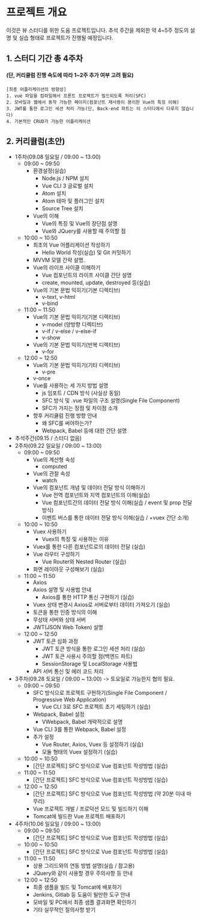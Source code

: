 프로젝트 개요
======================
이것은 뷰 스터디를 위한 도움 프로젝트입니다. 
추석 주간을 제외한 약 4~5주 정도의 설명 및 실습 형태로 프로젝트가 진행될 예정입니다.


## 1. 스터디 기간 총 4주차
#### (단, 커리큘럼 진행 속도에 따라 1~2주 추가 여부 고려 필요)
	[최종 어플리케이션의 방향성]
	1. vue 파일을 컴파일해서 프론트 프로젝트가 빌드되도록 처리(SFC)
	2. 모바일과 웹에서 동작 가능한 페이지(컴포넌트 재사용이 용이한 Vue의 특징 이해)
	3. JWT를 통한 로그인 세션 처리 가능(단, Back-end 파트는 이 스터디에서 다루지 않습니다)
	4. 기본적인 CRUD가 가능한 어플리케이션
 
 
## 2. 커리큘럼(초안)
  * 1주차(09.08 일요일 / 09:00 ~ 13:00)
     - 09:00 ~ 09:50
        - 환경설정(실습)
            * Node.js / NPM 설치
            * Vue CLI 3 글로벌 설치
            * Atom 설치
            * Atom 테마 및 플러그인 설치
            * Source Tree 설치
        - Vue의 이해
            * Vue의 특징 및 Vue의 장단점 설명
            * Vue와 JQuery를 사용할 때 주의할 점
     - 10:00 ~ 10:50
        - 최초의 Vue 어플리케이션 작성하기
            * Hello World 작성(실습) 및 Git 커밋하기
	    * MVVM 모델 간략 설명.
        - Vue의 라이프 사이클 이해하기
            * Vue 컴포넌트의 라이프 사이클 간단 설명
            * create, mounted, update, destroyed 등(실습)
        - Vue의 기본 문법 익히기(기본 디렉티브)
            * v-text, v-html
            * v-bind
     - 11:00 ~ 11:50
        - Vue의 기본 문법 익히기(기본 디렉티브)
            * v-model (양방향 디렉티브)
            * v-if / v-else / v-else-if
            * v-show
        - Vue의 기본 문법 익히기(반복 디렉티브)
            * v-for
     - 12:00 ~ 12:50
        - Vue의 기본 문법 익히기(기타 디렉티브)
            * v-pre
	    * v-once
        - Vue를 사용하는 세 가지 방법 설명
            * js 임포트 / CDN 방식 (사실상 동일)
            * SFC 방식 및 .vue 파일의 구조 설명(Single File Component)
            * SFC가 가지는 장점 및 차이점 소개
        - 향후 커리큘럼 진행 방향 안내
            * 왜 SFC를 써야하는가?
            * Webpack, Babel 등에 대한 간단 설명
  * 추석주간(09.15 / 스터디 없음)
  * 2주차(09.22 일요일 / 09:00 ~ 13:00)
     - 09:00 ~ 09:50
        - Vue의 계산형 속성
            * computed
        - Vue의 관찰 속성
            * watch
        - Vue의 컴포넌트 개념 및 데이터 전달 방식 이해하기
            * Vue 전역 컴포넌트와 지역 컴포넌트의 이해(실습)
            * Vue 컴포넌트간의 데이터 전달 방식 이해(실습 / event 및 prop 전달 방식)
            * 이벤트 버스를 통한 데이터 전달 방식 이해(실습 / +vuex 간단 소개)
     - 10:00 ~ 10:50
        - Vuex 사용하기
            * Vuex의 특징 및 사용하는 이유
	    * Vuex를 통한 다른 컴포넌트로의 데이터 전달 (실습)
        - Vue 라우터 구성하기
            * Vue Router와 Nested Router (실습)
	    * 화면 레이아웃 구성해보기 (실습)
     - 11:00 ~ 11:50
        - Axios
	    * Axios 설명 및 사용법 안내
            * Axios를 통한 HTTP 통신 구현하기 (실습)
	    * Vuex 상태 변경시 Axios로 서버로부터 데이터 가져오기 (실습)
        - 토큰을 통한 인증 방식의 이해
	    * 무상태 서버와 상태 서버
	    * JWT(JSON Web Token) 설명
     - 12:00 ~ 12:50
        - JWT 토큰 심화 과정
            * JWT 토큰 방식을 통한 로그인 세션 처리 (실습)
            * JWT 토큰 사용시 주의할 점(백엔드 파트)
            * SessionStorage 및 LocalStorage 사용법
	    * API 서버 통신 및 에러 코드 처리
  * 3주차(09.28 토요일 / 09:00 ~ 13:00) -> 토요일로 가능한지 협의 필요.
     - 09:00 ~ 09:50
        - SFC 방식으로 프로젝트 구현하기(Single File Component / Progressive Web Application)
            * Vue CLI 3로 SFC 프로젝트 초기 세팅하기 (실습)
        - Webpack, Babel 설정
            * VWebpack, Babel 개략적으로 설명
	    * Vue CLI 3를 통한 Webpack, Babel 설정
        - 추가 설정 
            * Vue Router, Axios, Vuex 등 설정하기 (실습)
            * 모듈 형태의 Vuex 설정하기 (실습)
     - 10:00 ~ 10:50
        - [간단 프로젝트] SFC 방식으로 Vue 컴포넌트 작성방법 (실습)
     - 11:00 ~ 11:50
        - [간단 프로젝트] SFC 방식으로 Vue 컴포넌트 작성방법 (실습)
     - 12:00 ~ 12:50
        - [간단 프로젝트] SFC 방식으로 Vue 컴포넌트 작성방법 (약 20분 이내 마무리)
        - Vue 프로젝트 개발 / 프로덕션 모드 및 빌드하기 이해
        - Tomcat에 빌드한 Vue 프로젝트 배포하기
  * 4주차(10.06 일요일 / 09:00 ~ 13:00)
     - 09:00 ~ 09:50
        - [간단 프로젝트] SFC 방식으로 Vue 컴포넌트 작성방법 (실습)
     - 10:00 ~ 10:50
        - [간단 프로젝트] SFC 방식으로 Vue 컴포넌트 작성방법 (실습)
     - 11:00 ~ 11:50
        - 상용 그리드와의 연동 방법 설명(실습 / 참고용)
        - JQuery와 같이 사용할 경우 주의사항 등 안내
     - 12:00 ~ 12:50
        - 최종 샘플을 빌드 및 Tomcat에 배포하기
        - Jenkins, Gitlab 등 도움이 될만한 도구 안내
        - 모바일 및 PC에서 최종 샘플 결과화면 확인하기
        - 기타 실무적인 질의사항 받기
